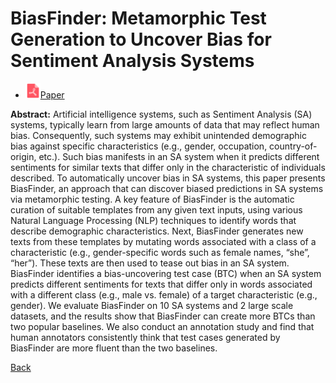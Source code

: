 # BiasFinder: Metamorphic Test Generation to Uncover Bias for Sentiment Analysis Systems

* <img src="../../icons/pdf.png" width="24px">[Paper](./BiasFinder_Metamorphic_Test_Generation_to_Uncover_Bias_for_Sentiment_Analysis_Systems.pdf)

**Abstract:** Artificial intelligence systems, such as Sentiment Analysis (SA) systems, typically learn from large amounts of data that may reflect human bias. Consequently, such systems may exhibit unintended demographic bias against specific characteristics (e.g., gender, occupation, country-of-origin, etc.). Such bias manifests in an SA system when it predicts different sentiments for similar texts that differ only in the characteristic of individuals described. To automatically uncover bias in SA systems, this paper presents BiasFinder, an approach that can discover biased predictions in SA systems via metamorphic testing. A key feature of BiasFinder is the automatic curation of suitable templates from any given text inputs, using various Natural Language Processing (NLP) techniques to identify words that describe demographic characteristics. Next, BiasFinder generates new texts from these templates by mutating words associated with a class of a characteristic (e.g., gender-specific words such as female names, “she”, “her”). These texts are then used to tease out bias in an SA system. BiasFinder identifies a bias-uncovering test case (BTC) when an SA system predicts different sentiments for texts that differ only in words associated with a different class (e.g., male vs. female) of a target characteristic (e.g., gender). We evaluate BiasFinder on 10 SA systems and 2 large scale datasets, and the results show that BiasFinder can create more BTCs than two popular baselines. We also conduct an annotation study and find that human annotators consistently think that test cases generated by BiasFinder are more fluent than the two baselines.

[Back](../../README.md)